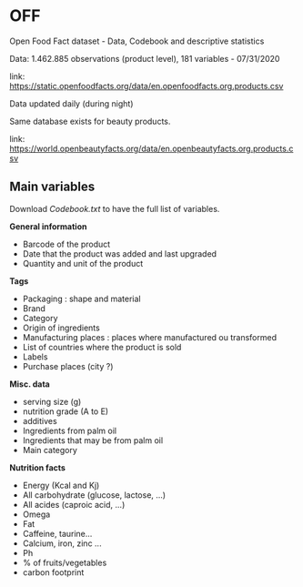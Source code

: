 # OFF
Open Food Fact dataset - Data, Codebook and descriptive statistics

Data: 1.462.885 observations (product level), 181 variables - 07/31/2020

link: https://static.openfoodfacts.org/data/en.openfoodfacts.org.products.csv

Data updated daily (during night)

Same database exists for beauty products.

link: https://world.openbeautyfacts.org/data/en.openbeautyfacts.org.products.csv

## Main variables

Download *Codebook.txt* to have the full list of variables.

**General information**
- Barcode of the product
- Date that the product was added and last upgraded
- Quantity and unit of the product

**Tags**
- Packaging : shape and material
- Brand
- Category
- Origin of ingredients
- Manufacturing places : places where manufactured ou transformed
- List of countries where the product is sold
- Labels
- Purchase places (city ?)

**Misc. data**
- serving size (g)
- nutrition grade (A to E)
- additives
- Ingredients from palm oil
- Ingredients that may be from palm oil
- Main category

**Nutrition facts**
- Energy (Kcal and Kj)
- All carbohydrate (glucose, lactose, ...)
- All acides (caproic acid, ...)
- Omega
- Fat
- Caffeine, taurine...
- Calcium, iron, zinc ...
- Ph
- % of fruits/vegetables
- carbon footprint
